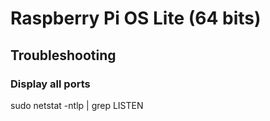 # Raspberry Pi OS Lite (64 bits)



## Troubleshooting

### Display all ports
sudo netstat -ntlp | grep LISTEN